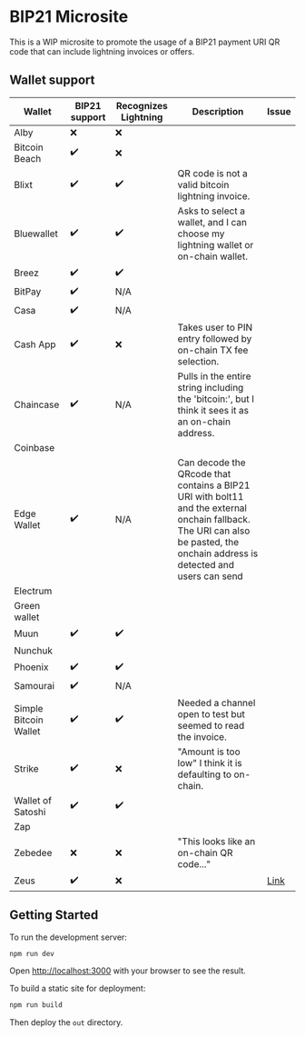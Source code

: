 # BIP21 Microsite

This is a WIP microsite to promote the usage of a BIP21 payment URI QR code that can include lightning invoices or offers.

## Wallet support

| Wallet        | BIP21 support     | Recognizes Lightning | Description | Issue |
|--------------|-----------|------------|------------|------------|
| Alby | ❌ | ❌ |   |
| Bitcoin Beach | ✔️ | ❌ |   |        
| Blixt | ✔️ | ✔️ | QR code is not a valid bitcoin lightning invoice. |          
| Bluewallet | ✔️ | ✔️ |  Asks to select a wallet, and I can choose my lightning wallet or on-chain wallet. |          
| Breez | ✔️ | ✔️ |  |          
| BitPay | ✔️ | N/A |   |         
| Casa  | ✔️ | N/A |            
| Cash App  | ✔️ | ❌ | Takes user to PIN entry followed by on-chain TX fee selection. |           
| Chaincase | ✔️ | N/A | Pulls in the entire string including the 'bitcoin:', but I think it sees it as an on-chain address. |            
| Coinbase |   |    |  |  
| Edge Wallet  | ✔️ | N/A | Can decode the QRcode that contains a BIP21 URI with bolt11 and the external onchain fallback. The URI can also be pasted, the onchain address is detected and users can send |
| Electrum |  |  |  |
| Green wallet |  |   |
| Muun | ✔️ | ✔️  |            |  |
| Nunchuk |  |   |  |
| Phoenix | ✔️ | ✔️ |   |
| Samourai | ✔️ | N/A |  |
| Simple Bitcoin Wallet | ✔️ | ✔️ | Needed a channel open to test but seemed to read the invoice. |
| Strike | ✔️ | ❌ | "Amount is too low" I think it is defaulting to on-chain. |           
| Wallet of Satoshi | ✔️ | ✔️  |  |            
| Zap |  |  |   |
| Zebedee | ❌ | ❌ | "This looks like an on-chain QR code..." |            
| Zeus | ✔️ | ❌ |   |  [Link](https://github.com/ZeusLN/zeus/issues/879)

## Getting Started

To run the development server:

```bash
npm run dev
```

Open [http://localhost:3000](http://localhost:3000) with your browser to see the result.

To build a static site for deployment:

```bash
npm run build
```

Then deploy the `out` directory.

